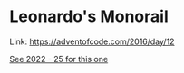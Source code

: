 # Leonardo's Monorail

Link: https://adventofcode.com/2016/day/12

[See 2022 - 25 for this one](../25/README.md)